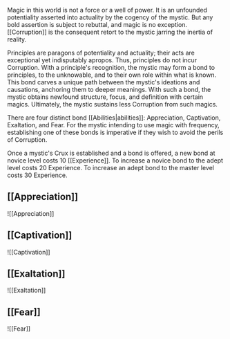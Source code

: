 Magic in this world is not a force or a well of power. It is an unfounded potentiality asserted into actuality by the cogency of the mystic. But any bold assertion is subject to rebuttal, and magic is no exception. [[Corruption]] is the consequent retort to the mystic jarring the inertia of reality.

Principles are paragons of potentiality and actuality; their acts are exceptional yet indisputably apropos. Thus, principles do not incur Corruption. With a principle's recognition, the mystic may form a bond to principles, to the unknowable, and to their own role within what is known. This bond carves a unique path between the mystic's ideations and causations, anchoring them to deeper meanings. With such a bond, the mystic obtains newfound structure, focus, and definition with certain magics. Ultimately, the mystic sustains less Corruption from such magics.

There are four distinct bond [[Abilities|abilities]]: Appreciation, Captivation, Exaltation, and Fear. For the mystic intending to use magic with frequency, establishing one of these bonds is imperative if they wish to avoid the perils of Corruption.

Once a mystic's Crux is established and a bond is offered, a new bond at novice level costs 10 [[Experience]]. To increase a novice bond to the adept level costs 20 Experience. To increase an adept bond to the master level costs 30 Experience.
## [[Appreciation]]
![[Appreciation]]
## [[Captivation]]
![[Captivation]]
## [[Exaltation]]
![[Exaltation]]
## [[Fear]]
![[Fear]]